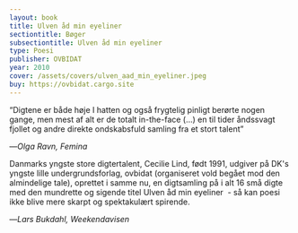 ```yaml
---
layout: book
title: Ulven åd min eyeliner
sectiontitle: Bøger
subsectiontitle: Ulven åd min eyeliner
type: Poesi
publisher: OVBIDAT
year: 2010
cover: /assets/covers/ulven_aad_min_eyeliner.jpeg
buy: https://ovbidat.cargo.site
---
```


“Digtene er både høje I hatten og også frygtelig pinligt berørte nogen gange, men mest af alt er de totalt in-the-face (…) en til tider åndssvagt fjollet og andre direkte ondskabsfuld samling fra et stort talent”

<p class="review-attribution">—<i>Olga Ravn, Femina</i></p>

Danmarks yngste store digtertalent, Cecilie Lind, født 1991, udgiver på DK's yngste lille undergrundsforlag, ovbidat (organiseret vold begået mod den almindelige tale), oprettet i samme nu, en digtsamling på i alt 16 små digte med den mundrette og sigende titel Ulven åd min eyeliner  - så kan poesi ikke blive mere skarpt og spektakulært spirende. 

<p class="review-attribution">—<i>Lars Bukdahl, Weekendavisen</i></p>


